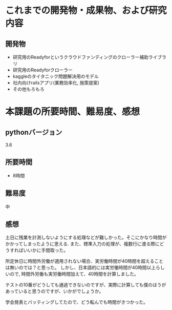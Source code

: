 # これまでの開発物・成果物、および研究内容
## 開発物
* 研究用のReadyforというクラウドファンディングのクローラー補助ライブラリ
* 研究用のReadyforクローラー
* kaggleのタイタニック問題解決用のモデル
* 社内向けrailsアプリ(業務効率化, 施策提案)
* その他もろもろ

# 本課題の所要時間、難易度、感想
## pythonバージョン
3.6

## 所要時間
* 8時間
## 難易度
中
## 感想
土日に残業を計測しないようにする処理などが難しかった。そこにかなり時間がかかってしまったように思える.
また、標準入力の処理が、複数行に渡る際にどうすればいいかに手間取った。

所定休日に時間外労働が適用されない場合、実労働時間が40時間を超えることは無いのでは？と思った。
しかし、日本語的には実労働時間が40時間以上らしいので, 時間外労働も実労働時間加えて、40時間を計算しました。

テストの10番がどうしても通過できないのですが、実際に計算しても僕のほうがあっていると思うのですが、いかがでしょうか。


学会発表とバッティングしてたので、どう転んでも時間がきつかった。
